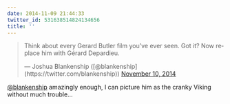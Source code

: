 ```yaml
---
date: 2014-11-09 21:44:33
twitter_id: 531638514824134656
title: ''
---
```


<blockquote class="twitter-tweet"><p lang="en" dir="ltr">Think about every Gerard Butler film you’ve ever seen. Got it? Now replace him with Gérard Depardieu.</p>&mdash; Joshua Blankenship ([@blankenship](https://twitter.com/blankenship)) <a href="https://twitter.com/blankenship/status/531633332132777984?ref_src=twsrc%5Etfw">November 10, 2014</a></blockquote>
<script async src="https://platform.twitter.com/widgets.js" charset="utf-8"></script>

[@blankenship](https://twitter.com/blankenship) amazingly enough, I can picture him as the cranky Viking without much trouble…
